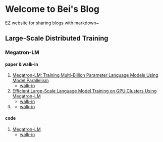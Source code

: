 # Welcome to Bei's Blog

EZ website for sharing blogs with markdown~

## Large-Scale Distributed Training

### Megatron-LM

#### paper & walk-in

1. [Megatron-LM: Training Multi-Billion Parameter Language Models Using Model Parallelism](https://arxiv.org/pdf/1909.08053.pdf)
    - [walk-in](./Large-Scale-Distributed-Training/Megatron-LM-paper-1.md)
2. [Efficient Large-Scale Language Model Training on GPU Clusters Using Megatron-LM](https://arxiv.org/pdf/2104.04473.pdf)
    - [walk-in](./Large-Scale-Distributed-Training/Megatron-LM-paper-2.md)
3. [](https://arxiv.org/pdf/2205.05198)
    - [walk-in](./Large-Scale-Distributed-Training/Megatron-LM-paper-3.md)

#### code
1. [Megatron-LM](https://github.com/NVIDIA/Megatron-LM)
   - [walk-in](./Large-Scale-Distributed-Training/Megatron-LM-code-1.md)





